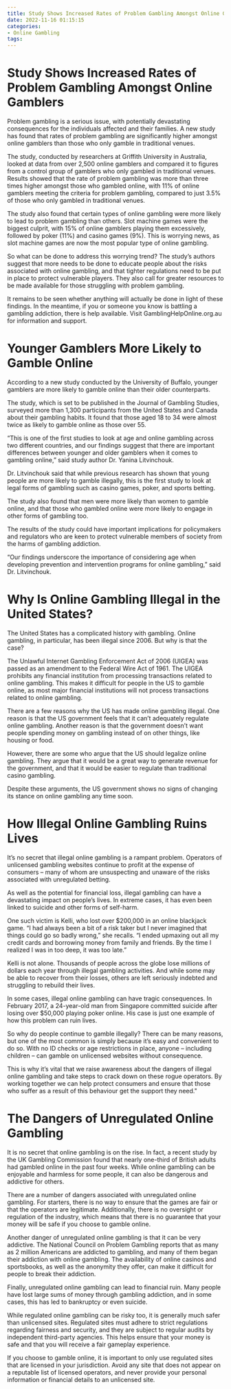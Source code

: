 ```yaml
---
title: Study Shows Increased Rates of Problem Gambling Amongst Online Gamblers
date: 2022-11-16 01:15:15
categories:
- Online Gambling
tags:
---
```



#  Study Shows Increased Rates of Problem Gambling Amongst Online Gamblers

Problem gambling is a serious issue, with potentially devastating consequences for the individuals affected and their families. A new study has found that rates of problem gambling are significantly higher amongst online gamblers than those who only gamble in traditional venues.

The study, conducted by researchers at Griffith University in Australia, looked at data from over 2,500 online gamblers and compared it to figures from a control group of gamblers who only gambled in traditional venues. Results showed that the rate of problem gambling was more than three times higher amongst those who gambled online, with 11% of online gamblers meeting the criteria for problem gambling, compared to just 3.5% of those who only gambled in traditional venues.

The study also found that certain types of online gambling were more likely to lead to problem gambling than others. Slot machine games were the biggest culprit, with 15% of online gamblers playing them excessively, followed by poker (11%) and casino games (9%). This is worrying news, as slot machine games are now the most popular type of online gambling.

So what can be done to address this worrying trend? The study’s authors suggest that more needs to be done to educate people about the risks associated with online gambling, and that tighter regulations need to be put in place to protect vulnerable players. They also call for greater resources to be made available for those struggling with problem gambling.

It remains to be seen whether anything will actually be done in light of these findings. In the meantime, if you or someone you know is battling a gambling addiction, there is help available. Visit GamblingHelpOnline.org.au for information and support.

#  Younger Gamblers More Likely to Gamble Online

According to a new study conducted by the University of Buffalo, younger gamblers are more likely to gamble online than their older counterparts.

The study, which is set to be published in the Journal of Gambling Studies, surveyed more than 1,300 participants from the United States and Canada about their gambling habits. It found that those aged 18 to 34 were almost twice as likely to gamble online as those over 55.

“This is one of the first studies to look at age and online gambling across two different countries, and our findings suggest that there are important differences between younger and older gamblers when it comes to gambling online,” said study author Dr. Yanina Litvinchouk.

Dr. Litvinchouk said that while previous research has shown that young people are more likely to gamble illegally, this is the first study to look at legal forms of gambling such as casino games, poker, and sports betting.

The study also found that men were more likely than women to gamble online, and that those who gambled online were more likely to engage in other forms of gambling too.

The results of the study could have important implications for policymakers and regulators who are keen to protect vulnerable members of society from the harms of gambling addiction.

“Our findings underscore the importance of considering age when developing prevention and intervention programs for online gambling,” said Dr. Litvinchouk.

#  Why Is Online Gambling Illegal in the United States?

The United States has a complicated history with gambling. Online gambling, in particular, has been illegal since 2006. But why is that the case?

The Unlawful Internet Gambling Enforcement Act of 2006 (UIGEA) was passed as an amendment to the Federal Wire Act of 1961. The UIGEA prohibits any financial institution from processing transactions related to online gambling. This makes it difficult for people in the US to gamble online, as most major financial institutions will not process transactions related to online gambling.

There are a few reasons why the US has made online gambling illegal. One reason is that the US government feels that it can’t adequately regulate online gambling. Another reason is that the government doesn’t want people spending money on gambling instead of on other things, like housing or food.

However, there are some who argue that the US should legalize online gambling. They argue that it would be a great way to generate revenue for the government, and that it would be easier to regulate than traditional casino gambling.

Despite these arguments, the US government shows no signs of changing its stance on online gambling any time soon.

#  How Illegal Online Gambling Ruins Lives

It’s no secret that illegal online gambling is a rampant problem. Operators of unlicensed gambling websites continue to profit at the expense of consumers – many of whom are unsuspecting and unaware of the risks associated with unregulated betting.

As well as the potential for financial loss, illegal gambling can have a devastating impact on people’s lives. In extreme cases, it has even been linked to suicide and other forms of self-harm.

One such victim is Kelli, who lost over $200,000 in an online blackjack game. “I had always been a bit of a risk taker but I never imagined that things could go so badly wrong,” she recalls. “I ended upmaxing out all my credit cards and borrowing money from family and friends. By the time I realized I was in too deep, it was too late.”

Kelli is not alone. Thousands of people across the globe lose millions of dollars each year through illegal gambling activities. And while some may be able to recover from their losses, others are left seriously indebted and struggling to rebuild their lives.

In some cases, illegal online gambling can have tragic consequences. In February 2017, a 24-year-old man from Singapore committed suicide after losing over $50,000 playing poker online. His case is just one example of how this problem can ruin lives.

So why do people continue to gamble illegally? There can be many reasons, but one of the most common is simply because it’s easy and convenient to do so. With no ID checks or age restrictions in place, anyone – including children – can gamble on unlicensed websites without consequence.

This is why it’s vital that we raise awareness about the dangers of illegal online gambling and take steps to crack down on these rogue operators. By working together we can help protect consumers and ensure that those who suffer as a result of this behaviour get the support they need."

#  The Dangers of Unregulated Online Gambling

It is no secret that online gambling is on the rise. In fact, a recent study by the UK Gambling Commission found that nearly one-third of British adults had gambled online in the past four weeks. While online gambling can be enjoyable and harmless for some people, it can also be dangerous and addictive for others.

There are a number of dangers associated with unregulated online gambling. For starters, there is no way to ensure that the games are fair or that the operators are legitimate. Additionally, there is no oversight or regulation of the industry, which means that there is no guarantee that your money will be safe if you choose to gamble online.

Another danger of unregulated online gambling is that it can be very addictive. The National Council on Problem Gambling reports that as many as 2 million Americans are addicted to gambling, and many of them began their addiction with online gambling. The availability of online casinos and sportsbooks, as well as the anonymity they offer, can make it difficult for people to break their addiction.

Finally, unregulated online gambling can lead to financial ruin. Many people have lost large sums of money through gambling addiction, and in some cases, this has led to bankruptcy or even suicide.

While regulated online gambling can be risky too, it is generally much safer than unlicensed sites. Regulated sites must adhere to strict regulations regarding fairness and security, and they are subject to regular audits by independent third-party agencies. This helps ensure that your money is safe and that you will receive a fair gameplay experience.

If you choose to gamble online, it is important to only use regulated sites that are licensed in your jurisdiction. Avoid any site that does not appear on a reputable list of licensed operators, and never provide your personal information or financial details to an unlicensed site.